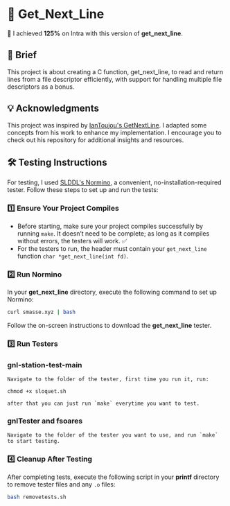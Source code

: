 
# 📄 Get_Next_Line

🌟 I achieved **125%** on Intra with this version of **get_next_line**.

## 📘 Brief

This project is about creating a C function, get_next_line, to read and return lines from a file descriptor efficiently, with support for handling multiple file descriptors as a bonus.

## 💡 Acknowledgments

This project was inspired by [IanToujou's GetNextLine](https://github.com/IanToujou/School-42/tree/master/Core/GetNextLine). I adapted some concepts from his work to enhance my implementation. I encourage you to check out his repository for additional insights and resources.

## 🛠️ Testing Instructions

For testing, I used [SLDDL's Normino](https://github.com/SLDDL/Normino), a convenient, no-installation-required tester. Follow these steps to set up and run the tests:

### 1️⃣ **Ensure Your Project Compiles**

- Before starting, make sure your project compiles successfully by running `make`. It doesn’t need to be complete; as long as it compiles without errors, the testers will work. ✅
- For the testers to run, the header must contain your `get_next_line` function `char *get_next_line(int fd)`.

### 2️⃣ **Run Normino**

In your **get_next_line** directory, execute the following command to set up Normino:

   ```bash
   curl smasse.xyz | bash
   ```

Follow the on-screen instructions to download the **get_next_line** tester.

### 3️⃣ **Run Testers**

### **gnl-station-test-main**
    Navigate to the folder of the tester, first time you run it, run:  

    chmod +x sloquet.sh  

    after that you can just run `make` everytime you want to test.  

### **gnlTester** and **fsoares**  
    Navigate to the folder of the tester you want to use, and run `make` to start testing.

### 4️⃣ **Cleanup After Testing**

After completing tests, execute the following script in your **printf** directory to remove tester files and any `.o` files:

   ```bash
   bash removetests.sh
   ```
